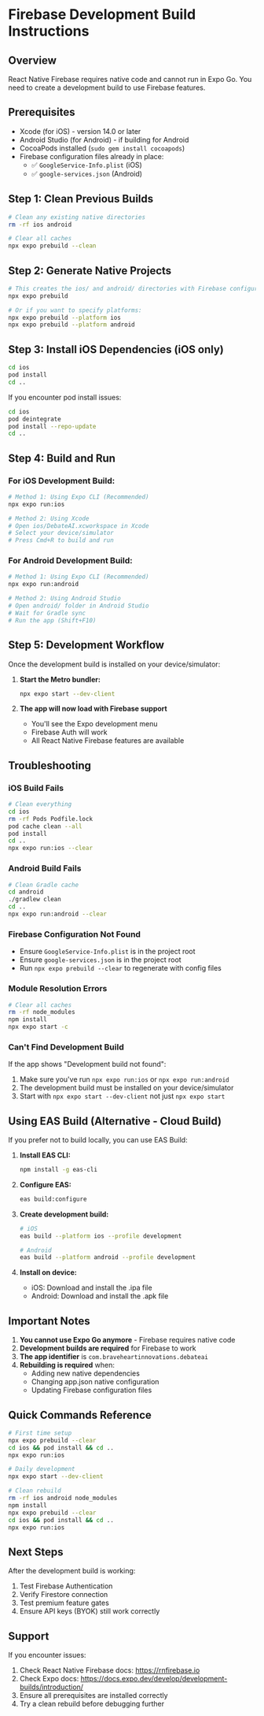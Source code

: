# Firebase Development Build Instructions

## Overview

React Native Firebase requires native code and cannot run in Expo Go. You need to create a development build to use Firebase features.

## Prerequisites

- Xcode (for iOS) - version 14.0 or later
- Android Studio (for Android) - if building for Android
- CocoaPods installed (`sudo gem install cocoapods`)
- Firebase configuration files already in place:
  - ✅ `GoogleService-Info.plist` (iOS)
  - ✅ `google-services.json` (Android)

## Step 1: Clean Previous Builds

```bash
# Clean any existing native directories
rm -rf ios android

# Clear all caches
npx expo prebuild --clean
```

## Step 2: Generate Native Projects

```bash
# This creates the ios/ and android/ directories with Firebase configured
npx expo prebuild

# Or if you want to specify platforms:
npx expo prebuild --platform ios
npx expo prebuild --platform android
```

## Step 3: Install iOS Dependencies (iOS only)

```bash
cd ios
pod install
cd ..
```

If you encounter pod install issues:

```bash
cd ios
pod deintegrate
pod install --repo-update
cd ..
```

## Step 4: Build and Run

### For iOS Development Build:

```bash
# Method 1: Using Expo CLI (Recommended)
npx expo run:ios

# Method 2: Using Xcode
# Open ios/DebateAI.xcworkspace in Xcode
# Select your device/simulator
# Press Cmd+R to build and run
```

### For Android Development Build:

```bash
# Method 1: Using Expo CLI (Recommended)
npx expo run:android

# Method 2: Using Android Studio
# Open android/ folder in Android Studio
# Wait for Gradle sync
# Run the app (Shift+F10)
```

## Step 5: Development Workflow

Once the development build is installed on your device/simulator:

1. **Start the Metro bundler:**

   ```bash
   npx expo start --dev-client
   ```

2. **The app will now load with Firebase support**
   - You'll see the Expo development menu
   - Firebase Auth will work
   - All React Native Firebase features are available

## Troubleshooting

### iOS Build Fails

```bash
# Clean everything
cd ios
rm -rf Pods Podfile.lock
pod cache clean --all
pod install
cd ..
npx expo run:ios --clear
```

### Android Build Fails

```bash
# Clean Gradle cache
cd android
./gradlew clean
cd ..
npx expo run:android --clear
```

### Firebase Configuration Not Found

- Ensure `GoogleService-Info.plist` is in the project root
- Ensure `google-services.json` is in the project root
- Run `npx expo prebuild --clear` to regenerate with config files

### Module Resolution Errors

```bash
# Clear all caches
rm -rf node_modules
npm install
npx expo start -c
```

### Can't Find Development Build

If the app shows "Development build not found":

1. Make sure you've run `npx expo run:ios` or `npx expo run:android`
2. The development build must be installed on your device/simulator
3. Start with `npx expo start --dev-client` not just `npx expo start`

## Using EAS Build (Alternative - Cloud Build)

If you prefer not to build locally, you can use EAS Build:

1. **Install EAS CLI:**

   ```bash
   npm install -g eas-cli
   ```

2. **Configure EAS:**

   ```bash
   eas build:configure
   ```

3. **Create development build:**

   ```bash
   # iOS
   eas build --platform ios --profile development

   # Android
   eas build --platform android --profile development
   ```

4. **Install on device:**
   - iOS: Download and install the .ipa file
   - Android: Download and install the .apk file

## Important Notes

1. **You cannot use Expo Go anymore** - Firebase requires native code
2. **Development builds are required** for Firebase to work
3. **The app identifier** is `com.braveheartinnovations.debateai`
4. **Rebuilding is required** when:
   - Adding new native dependencies
   - Changing app.json native configuration
   - Updating Firebase configuration files

## Quick Commands Reference

```bash
# First time setup
npx expo prebuild --clear
cd ios && pod install && cd ..
npx expo run:ios

# Daily development
npx expo start --dev-client

# Clean rebuild
rm -rf ios android node_modules
npm install
npx expo prebuild --clear
cd ios && pod install && cd ..
npx expo run:ios
```

## Next Steps

After the development build is working:

1. Test Firebase Authentication
2. Verify Firestore connection
3. Test premium feature gates
4. Ensure API keys (BYOK) still work correctly

## Support

If you encounter issues:

1. Check React Native Firebase docs: https://rnfirebase.io
2. Check Expo docs: https://docs.expo.dev/develop/development-builds/introduction/
3. Ensure all prerequisites are installed correctly
4. Try a clean rebuild before debugging further
